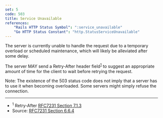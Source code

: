 ```yaml
---
set: 5
code: 503
title: Service Unavailable
references:
    "Rails HTTP Status Symbol": ":service_unavailable"
    "Go HTTP Status Constant": "http.StatusServiceUnavailable"
---
```


The server is currently unable to handle the request due to a temporary overload
or scheduled maintenance, which will likely be alleviated after some delay.

The server MAY send a Retry-After header field<sup>[1](#ref-1)</sup> to suggest
an appropriate amount of time for the client to wait before retrying the
request.

Note: The existence of the 503 status code does not imply that a server has to
use it when becoming overloaded. Some servers might simply refuse the
connection.

---

* <span id="ref-1"><sup>1</sup> Retry-After [RFC7231 Section 7.1.3][2]</span>
* Source: [RFC7231 Section 6.6.4][1]

[1]: <http://tools.ietf.org/html/rfc7231#section-6.6.4>
[2]: <http://tools.ietf.org/html/rfc7231#section-7.1.3>
